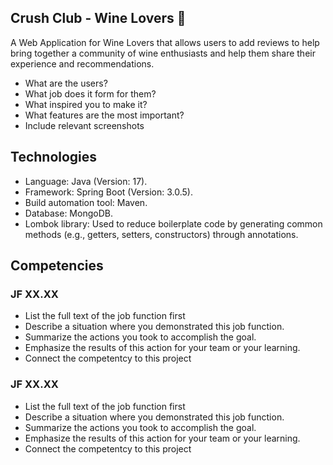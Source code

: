 ## Crush Club - Wine Lovers 🍷
A Web Application for Wine Lovers that allows users to add reviews to help bring together a community of wine enthusiasts and help them share their experience and recommendations.
- What are the users?
- What job does it form for them?
- What inspired you to make it?
- What features are the most important?
- Include relevant screenshots

## Technologies
- Language: Java (Version: 17).
- Framework: Spring Boot (Version: 3.0.5).
- Build automation tool: Maven.
- Database: MongoDB.
- Lombok library: Used to reduce boilerplate code by generating common methods (e.g., getters, setters, constructors) through annotations.

## Competencies
### JF XX.XX
- List the full text of the job function first
- Describe a situation where you demonstrated  this job function.
- Summarize the actions you took to accomplish the goal. 
- Emphasize the results of this action for your team or your learning. 
- Connect the competentcy to this project

### JF XX.XX
- List the full text of the job function first
- Describe a situation where you demonstrated  this job function.
- Summarize the actions you took to accomplish the goal. 
- Emphasize the results of this action for your team or your learning. 
- Connect the competentcy to this project
